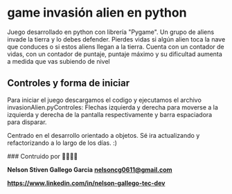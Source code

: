 # game invasión alien en python

Juego desarrollado en python con librería "Pygame".
Un grupo de aliens invade la tierra y lo debes defender. Pierdes vidas si algún alien toca la nave que conduces o si estos aliens llegan a la tierra.
Cuenta con un contador de vidas, con un contador de puntaje, puntaje máximo y su dificultad aumenta a medida que vas subiendo de nivel
## Controles y forma de iniciar
Para iniciar el juego descargamos el codigo y ejecutamos el archivo invasionAlien.pyControles: Flechas izquierda y derecha para moverse a la izquierda y derecha de la pantalla respectivamente y barra espaciadora para disparar.

Centrado en el desarrollo orientado a objetos. Sé ira actualizando y refactorizando a lo largo de los días. :)

### Contruido por 👨‍💻👨‍🍳

**Nelson Stiven Gallego Garcia**
**nelsoncg0611@gmail.com**

**https://www.linkedin.com/in/nelson-gallego-tec-dev**
